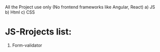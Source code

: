 All the Project use only (No frontend frameworks like Angular, React)
a) JS
b) Html
c) CSS


# JS-Rrojects list:

1. Form-validator